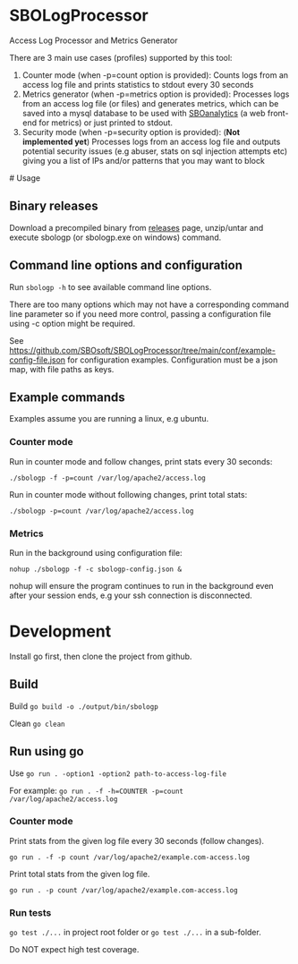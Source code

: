 # SBOLogProcessor
Access Log Processor and Metrics Generator

There are 3 main use cases (profiles) supported by this tool:

 1. Counter mode (when -p=count option is provided): Counts logs from an access log file and prints statistics to stdout every 30 seconds
 2. Metrics generator (when -p=metrics option is provided): Processes logs from an access log file (or files) and generates metrics, which can be saved into a mysql database to be used with [SBOanalytics](https://github.com/SBOsoft/SBOanalytics) (a web front-end for metrics) or just printed to stdout.
 3. Security mode (when -p=security option is provided): (**Not implemented yet**) Processes logs from an access log file and outputs potential security issues (e.g abuser, stats on sql injection attempts etc) giving you a list of IPs and/or patterns that you may want to block

# Usage 

## Binary releases
Download a precompiled binary from [releases](https://github.com/SBOsoft/SBOLogProcessor/releases) page, unzip/untar and execute sbologp (or sbologp.exe on windows) command.

## Command line options and configuration

Run `sbologp -h` to see available command line options.

There are too many options which may not have a corresponding command line parameter so if you need more control, passing a configuration file using -c option might be required.

See https://github.com/SBOsoft/SBOLogProcessor/tree/main/conf/example-config-file.json for configuration examples.
Configuration must be a json map, with file paths as keys. 

## Example commands
Examples assume you are running a linux, e.g ubuntu.

### Counter mode
Run in counter mode and follow changes, print stats every 30 seconds:

```./sbologp -f -p=count /var/log/apache2/access.log```

Run in counter mode without following changes, print total stats:

```./sbologp -p=count /var/log/apache2/access.log```


### Metrics 

Run in the background using configuration file:

```nohup ./sbologp -f -c sbologp-config.json &```

nohup will ensure the program continues to run in the background even after your session ends, e.g your ssh connection is disconnected.


# Development

Install go first, then clone the project from github.

## Build

Build
```go build -o ./output/bin/sbologp```

Clean
```go clean```

## Run using go
Use `go run . -option1 -option2 path-to-access-log-file`  

For example: 
```go run . -f -h=COUNTER -p=count /var/log/apache2/access.log```


### Counter mode

Print stats from the given log file every 30 seconds (follow changes).

```go run . -f -p count /var/log/apache2/example.com-access.log```

Print total stats from the given log file.

```go run . -p count /var/log/apache2/example.com-access.log```

### Run tests

`go test ./...` in project root folder or `go test ./...` in a sub-folder.

Do NOT expect high test coverage.